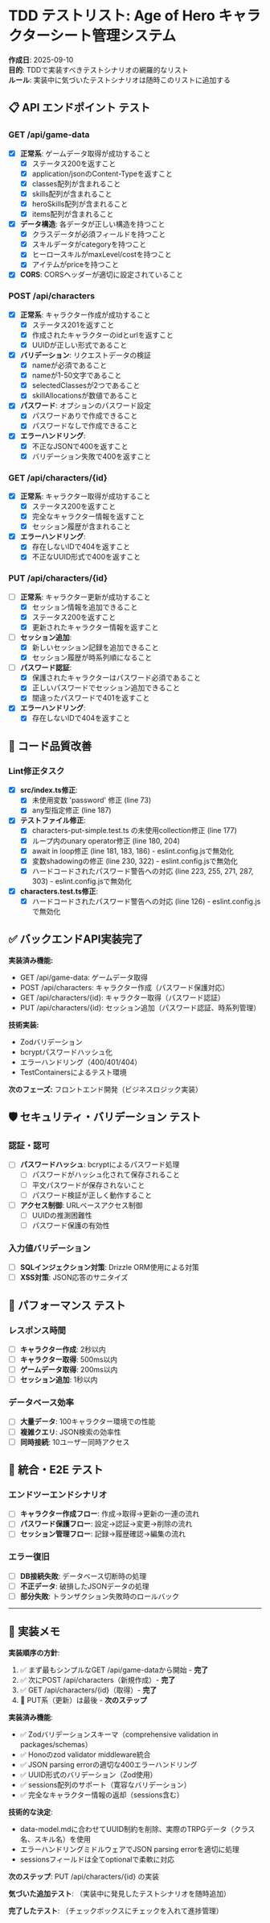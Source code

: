 # TDD テストリスト: Age of Hero キャラクターシート管理システム

**作成日**: 2025-09-10  
**目的**: TDDで実装すべきテストシナリオの網羅的なリスト  
**ルール**: 実装中に気づいたテストシナリオは随時このリストに追加する

## 📋 API エンドポイント テスト

### GET /api/game-data

- [x] **正常系**: ゲームデータ取得が成功すること
  - [x] ステータス200を返すこと
  - [x] application/jsonのContent-Typeを返すこと
  - [x] classes配列が含まれること
  - [x] skills配列が含まれること
  - [x] heroSkills配列が含まれること
  - [x] items配列が含まれること
- [x] **データ構造**: 各データが正しい構造を持つこと
  - [x] クラスデータが必須フィールドを持つこと
  - [x] スキルデータがcategoryを持つこと
  - [x] ヒーロースキルがmaxLevel/costを持つこと
  - [x] アイテムがpriceを持つこと
- [x] **CORS**: CORSヘッダーが適切に設定されていること

### POST /api/characters

- [x] **正常系**: キャラクター作成が成功すること
  - [x] ステータス201を返すこと
  - [x] 作成されたキャラクターのidとurlを返すこと
  - [x] UUIDが正しい形式であること
- [x] **バリデーション**: リクエストデータの検証
  - [x] nameが必須であること
  - [x] nameが1-50文字であること
  - [x] selectedClassesが2つであること
  - [x] skillAllocationsが数値であること
- [x] **パスワード**: オプションのパスワード設定
  - [x] パスワードありで作成できること
  - [x] パスワードなしで作成できること
- [x] **エラーハンドリング**:
  - [x] 不正なJSONで400を返すこと
  - [x] バリデーション失敗で400を返すこと

### GET /api/characters/{id}

- [x] **正常系**: キャラクター取得が成功すること
  - [x] ステータス200を返すこと
  - [x] 完全なキャラクター情報を返すこと
  - [x] セッション履歴が含まれること
- [x] **エラーハンドリング**:
  - [x] 存在しないIDで404を返すこと
  - [x] 不正なUUID形式で400を返すこと

### PUT /api/characters/{id}

- [ ] **正常系**: キャラクター更新が成功すること
  - [x] セッション情報を追加できること
  - [x] ステータス200を返すこと
  - [x] 更新されたキャラクター情報を返すこと
- [ ] **セッション追加**:
  - [x] 新しいセッション記録を追加できること
  - [x] セッション履歴が時系列順になること
- [ ] **パスワード認証**:
  - [x] 保護されたキャラクターはパスワード必須であること
  - [x] 正しいパスワードでセッション追加できること
  - [x] 間違ったパスワードで401を返すこと
- [x] **エラーハンドリング**:
  - [x] 存在しないIDで404を返すこと

## 🧹 コード品質改善

### Lint修正タスク

- [x] **src/index.ts修正**:
  - [x] 未使用変数 'password' 修正 (line 73)
  - [x] any型指定修正 (line 187)
- [x] **テストファイル修正**:
  - [x] characters-put-simple.test.ts の未使用collection修正 (line 177)
  - [x] ループ内のunary operator修正 (line 180, 204)
  - [x] await in loop修正 (line 181, 183, 186) - eslint.config.jsで無効化
  - [x] 変数shadowingの修正 (line 230, 322) - eslint.config.jsで無効化
  - [x] ハードコードされたパスワード警告への対応 (line 223, 255, 271, 287, 303) - eslint.config.jsで無効化
- [x] **characters.test.ts修正**:
  - [x] ハードコードされたパスワード警告への対応 (line 126) - eslint.config.jsで無効化

## ✅ バックエンドAPI実装完了

**実装済み機能:**
- GET /api/game-data: ゲームデータ取得
- POST /api/characters: キャラクター作成（パスワード保護対応）
- GET /api/characters/{id}: キャラクター取得（パスワード認証）
- PUT /api/characters/{id}: セッション追加（パスワード認証、時系列管理）

**技術実装:**
- Zodバリデーション
- bcryptパスワードハッシュ化
- エラーハンドリング（400/401/404）
- TestContainersによるテスト環境

**次のフェーズ:** フロントエンド開発（ビジネスロジック実装）

## 🛡️ セキュリティ・バリデーション テスト

### 認証・認可

- [ ] **パスワードハッシュ**: bcryptによるパスワード処理
  - [ ] パスワードがハッシュ化されて保存されること
  - [ ] 平文パスワードが保存されないこと
  - [ ] パスワード検証が正しく動作すること
- [ ] **アクセス制御**: URLベースアクセス制御
  - [ ] UUIDの推測困難性
  - [ ] パスワード保護の有効性

### 入力値バリデーション

- [ ] **SQLインジェクション対策**: Drizzle ORM使用による対策
- [ ] **XSS対策**: JSON応答のサニタイズ

## 🚀 パフォーマンス テスト

### レスポンス時間

- [ ] **キャラクター作成**: 2秒以内
- [ ] **キャラクター取得**: 500ms以内
- [ ] **ゲームデータ取得**: 200ms以内
- [ ] **セッション追加**: 1秒以内

### データベース効率

- [ ] **大量データ**: 100キャラクター環境での性能
- [ ] **複雑クエリ**: JSON検索の効率性
- [ ] **同時接続**: 10ユーザー同時アクセス

## 🔄 統合・E2E テスト

### エンドツーエンドシナリオ

- [ ] **キャラクター作成フロー**: 作成→取得→更新の一連の流れ
- [ ] **パスワード保護フロー**: 設定→認証→変更→削除の流れ
- [ ] **セッション管理フロー**: 記録→履歴確認→編集の流れ

### エラー復旧

- [ ] **DB接続失敗**: データベース切断時の処理
- [ ] **不正データ**: 破損したJSONデータの処理
- [ ] **部分失敗**: トランザクション失敗時のロールバック

---

## 📝 実装メモ

**実装順序の方針**:

1. ✅ まず最もシンプルなGET /api/game-dataから開始 - **完了**
2. ✅ 次にPOST /api/characters（新規作成）- **完了**
3. ✅ GET /api/characters/{id}（取得）- **完了**
4. 🔄 PUT系（更新）は最後 - **次のステップ**

**実装済み機能**:

- ✅ Zodバリデーションスキーマ（comprehensive validation in packages/schemas）
- ✅ Honoのzod validator middleware統合
- ✅ JSON parsing errorの適切な400エラーハンドリング
- ✅ UUID形式のバリデーション（Zod使用）
- ✅ sessions配列のサポート（寛容なバリデーション）
- ✅ 完全なキャラクター情報の返却（sessions含む）

**技術的な決定**:

- data-model.mdに合わせてUUID制約を削除、実際のTRPGデータ（クラス名、スキル名）を使用
- エラーハンドリングミドルウェアでJSON parsing errorを適切に処理
- sessionsフィールドは全てoptionalで柔軟に対応

**次のステップ**: PUT /api/characters/{id} の実装

**気づいた追加テスト**:
（実装中に発見したテストシナリオを随時追加）

**完了したテスト**:
（チェックボックスにチェックを入れて進捗管理）
